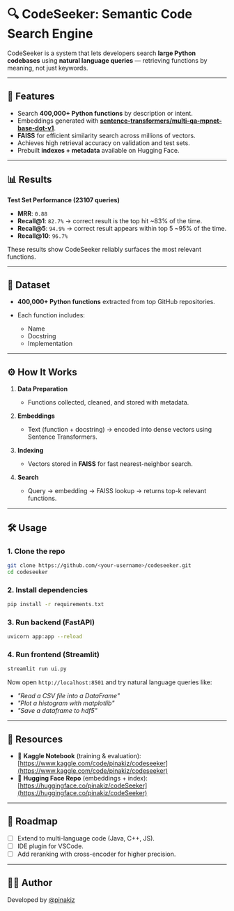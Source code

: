 # 🔍 CodeSeeker: Semantic Code Search Engine

CodeSeeker is a system that lets developers search **large Python codebases** using **natural language queries** — retrieving functions by meaning, not just keywords.

---

## 🚀 Features

* Search **400,000+ Python functions** by description or intent.
* Embeddings generated with **[sentence-transformers/multi-qa-mpnet-base-dot-v1](https://huggingface.co/sentence-transformers/multi-qa-mpnet-base-dot-v1)**.
* **FAISS** for efficient similarity search across millions of vectors.
* Achieves high retrieval accuracy on validation and test sets.
* Prebuilt **indexes + metadata** available on Hugging Face.

---

## 📊 Results

**Test Set Performance (23107 queries)**

* **MRR**: `0.88`
* **Recall\@1**: `82.7%` → correct result is the top hit \~83% of the time.
* **Recall\@5**: `94.9%` → correct result appears within top 5 \~95% of the time.
* **Recall\@10**: `96.7%`

These results show CodeSeeker reliably surfaces the most relevant functions.

---

## 📂 Dataset

* **400,000+ Python functions** extracted from top GitHub repositories.
* Each function includes:

  * Name
  * Docstring
  * Implementation

---

## ⚙️ How It Works

1. **Data Preparation**

   * Functions collected, cleaned, and stored with metadata.

2. **Embeddings**

   * Text (function + docstring) → encoded into dense vectors using Sentence Transformers.

3. **Indexing**

   * Vectors stored in **FAISS** for fast nearest-neighbor search.

4. **Search**

   * Query → embedding → FAISS lookup → returns top-k relevant functions.

---

## 🛠️ Usage

### 1. Clone the repo

```bash
git clone https://github.com/<your-username>/codeseeker.git
cd codeseeker
```

### 2. Install dependencies

```bash
pip install -r requirements.txt
```

### 3. Run backend (FastAPI)

```bash
uvicorn app:app --reload
```

### 4. Run frontend (Streamlit)

```bash
streamlit run ui.py
```

Now open `http://localhost:8501` and try natural language queries like:

* *"Read a CSV file into a DataFrame"*
* *"Plot a histogram with matplotlib"*
* *"Save a dataframe to hdf5"*

---

## 🔗 Resources

* 📘 **Kaggle Notebook** (training & evaluation): [https://www.kaggle.com/code/pinakiz/codeseeker](https://www.kaggle.com/code/pinakiz/codeseeker)
* 🤗 **Hugging Face Repo** (embeddings + index): [https://huggingface.co/pinakiz/codeSeeker](https://huggingface.co/pinakiz/codeSeeker)

---

## 📌 Roadmap

* [ ]   Extend to multi-language code (Java, C++, JS).
* [ ]   IDE plugin for VSCode.
* [ ]   Add reranking with cross-encoder for higher precision.

---

## 🧑‍💻 Author

Developed by [@pinakiz](https://github.com/pinakiz)
